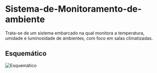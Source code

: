 # Sistema-de-Monitoramento-de-ambiente
Trata-se de um sistema embarcado na qual monitora a temperatura, umidade e luminosidade de ambientes, com foco em salas climatizadas.


## Esquemático
![Esquemático](/Projeto%20Esquemático.jpg)